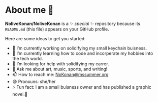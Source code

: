 # About me 👋

**NoliveKonan/NoliveKonan** is a ✨ _special_ ✨ repository because its `README.md` (this file) appears on your GitHub profile.

Here are some ideas to get you started:

- 🔭 I’m currently working on solidifying my small keychain buisness.
- 🌱 I’m currently learning how to code and incorperate my hobbies into the tech world.
- 🤔 I’m looking for help with solidifying my carrer.
- 💬 Ask me about art, music, sports, and writing!
- 📫 How to reach me: NoKonan@mssummer.org
- 😄 Pronouns: she/her
- ⚡ Fun fact: I am a small buisness owner and has published a graphic novel.🥰
